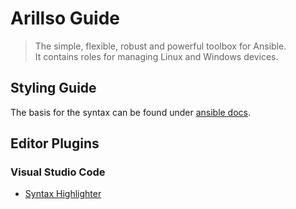 # Arillso Guide

> The simple, flexible, robust and powerful toolbox for Ansible.<br />It contains roles for managing Linux and Windows devices.

## Styling Guide

The basis for the syntax can be found under [ansible docs](https://docs.ansible.com/ansible/latest/reference_appendices/YAMLSyntax.html).

## Editor Plugins

### Visual Studio Code

* [Syntax Highlighter](https://marketplace.visualstudio.com/items?itemName=haaaad.ansible)
